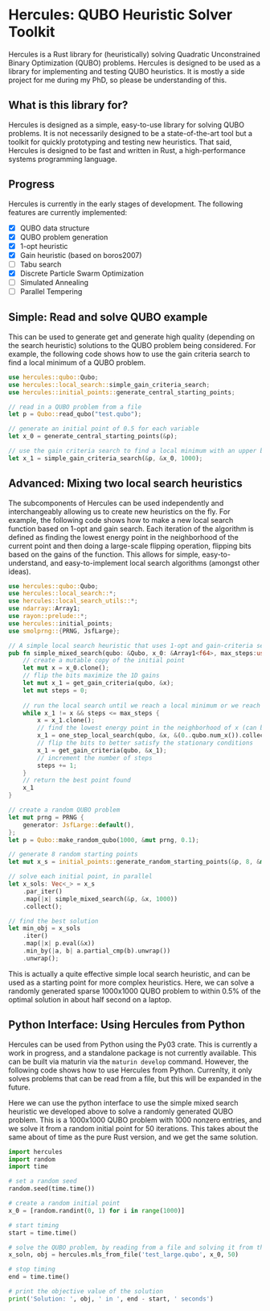 # Hercules: QUBO Heuristic Solver Toolkit

Hercules is a Rust library for (heuristically) solving Quadratic Unconstrained Binary Optimization (QUBO) problems. Hercules is designed to be used as a library for implementing and testing QUBO heuristics. It is mostly a side project for me during my PhD, so please be understanding of this.

## What is this library for?

Hercules is designed as a simple, easy-to-use library for solving QUBO problems. It is not necessarily designed to be a state-of-the-art tool but a toolkit for quickly prototyping and testing new heuristics. That said, Hercules is designed to be fast and written in Rust, a high-performance systems programming language.

## Progress

Hercules is currently in the early stages of development. The following features are currently implemented:

- [x] QUBO data structure
- [x] QUBO problem generation
- [x] 1-opt heuristic
- [x] Gain heuristic (based on boros2007)
- [ ] Tabu search
- [x] Discrete Particle Swarm Optimization
- [ ] Simulated Annealing
- [ ] Parallel Tempering

## Simple: Read and solve QUBO example

This can be used to generate get and generate high quality (depending on the search heuristic) solutions to the QUBO problem being considered. For example, the following code shows how to use the gain criteria search to find a local minimum of a QUBO problem.

```rust no_run
use hercules::qubo::Qubo;
use hercules::local_search::simple_gain_criteria_search;
use hercules::initial_points::generate_central_starting_points;

// read in a QUBO problem from a file
let p = Qubo::read_qubo("test.qubo");

// generate an initial point of 0.5 for each variable
let x_0 = generate_central_starting_points(&p);

// use the gain criteria search to find a local minimum with an upper bound of 1000 iterations
let x_1 = simple_gain_criteria_search(&p, &x_0, 1000);
```

## Advanced: Mixing two local search heuristics

The subcomponents of Hercules can be used independently and interchangeably allowing us to create new heuristics on the fly. For example, the following code shows how to make a new local search function based on 1-opt and gain search. Each iteration of the algorithm is defined as finding the lowest energy point in the neighborhood of the current point and then doing a large-scale flipping operation, flipping bits based on the gains of the function. This allows for simple, easy-to-understand, and easy-to-implement local search algorithms (amongst other ideas).
    
```rust no_run
use hercules::qubo::Qubo;
use hercules::local_search::*;
use hercules::local_search_utils::*;
use ndarray::Array1;
use rayon::prelude::*;
use hercules::initial_points;
use smolprng::{PRNG, JsfLarge};

// A simple local search heuristic that uses 1-opt and gain-criteria search
pub fn simple_mixed_search(qubo: &Qubo, x_0: &Array1<f64>, max_steps:usize) -> Array1<f64>{
    // create a mutable copy of the initial point
    let mut x = x_0.clone();
    // flip the bits maximize the 1D gains
    let mut x_1 = get_gain_criteria(qubo, &x);
    let mut steps = 0;
    
    // run the local search until we reach a local minimum or we reach the maximum number of steps
    while x_1 != x && steps <= max_steps {
        x = x_1.clone();
        // find the lowest energy point in the neighborhood of x (can be x itself)
        x_1 = one_step_local_search(qubo, &x, &(0..qubo.num_x()).collect());
        // flip the bits to better satisfy the stationary conditions
        x_1 = get_gain_criteria(qubo, &x_1);
        // increment the number of steps
        steps += 1;
    }
    // return the best point found
    x_1
}

// create a random QUBO problem
let mut prng = PRNG {
    generator: JsfLarge::default(),
};
let p = Qubo::make_random_qubo(1000, &mut prng, 0.1);

// generate 8 random starting points
let mut x_s = initial_points::generate_random_starting_points(&p, 8, &mut prng);

// solve each initial point, in parallel
let x_sols: Vec<_> = x_s
    .par_iter()
    .map(|x| simple_mixed_search(&p, &x, 1000))
    .collect();

// find the best solution
let min_obj = x_sols
    .iter()
    .map(|x| p.eval(&x))
    .min_by(|a, b| a.partial_cmp(b).unwrap())
    .unwrap();
```

This is actually a quite effective simple local search heuristic, and can be used as a starting point for more complex heuristics. Here, we can solve a randomly generated sparse 1000x1000 QUBO problem to within 0.5% of the optimal solution in about half second on a laptop. 

## Python Interface: Using Hercules from Python

Hercules can be used from Python using the Py03 crate. This is currently a work in progress, and a standalone package is not currently available. This can be built via maturin via the ``maturin develop`` command.  However, the following code shows how to use Hercules from Python. Currenlty, it only solves problems that can be read from a file, but this will be expanded in the future.

Here we can use the python interface to use the simple mixed search heuristic we developed above to solve a randomly generated QUBO problem. This is a 1000x1000 QUBO problem with 1000 nonzero entries, and we solve it from a random initial point for 50 iterations. This takes about the same about of time as the pure Rust version, and we get the same solution.
```python
import hercules
import random
import time

# set a random seed
random.seed(time.time())

# create a random initial point
x_0 = [random.randint(0, 1) for i in range(1000)]

# start timing
start = time.time()

# solve the QUBO problem, by reading from a file and solving it from the initial point x_0, for 30 iterations
x_soln, obj = hercules.mls_from_file('test_large.qubo', x_0, 50)

# stop timing
end = time.time()

# print the objective value of the solution
print('Solution: ', obj, ' in ', end - start, ' seconds')
```
